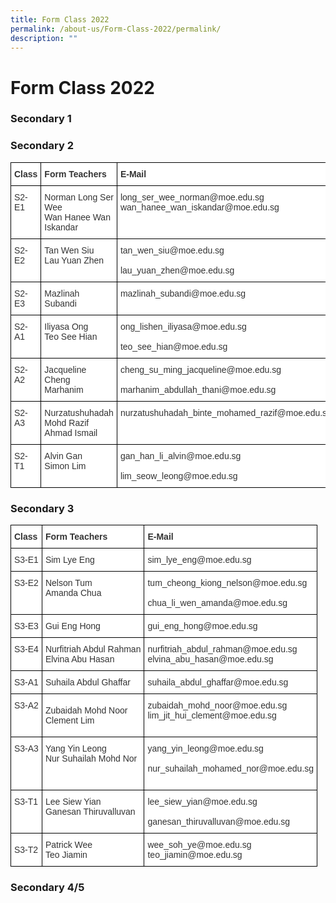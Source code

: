 ```yaml
---
title: Form Class 2022
permalink: /about-us/Form-Class-2022/permalink/
description: ""
---
```

Form Class 2022
===============

### Secondary 1


### Secondary 2

<style type="text/css">
.tg  {border-collapse:collapse;border-spacing:0;}
.tg td{border-color:black;border-style:solid;border-width:1px;font-family:Arial, sans-serif;font-size:14px;
  overflow:hidden;padding:10px 5px;word-break:normal;}
.tg th{border-color:black;border-style:solid;border-width:1px;font-family:Arial, sans-serif;font-size:14px;
  font-weight:normal;overflow:hidden;padding:10px 5px;word-break:normal;}
.tg .tg-citn{background-color:#FFF;color:#333;text-align:left;vertical-align:top}
.tg .tg-rdtm{background-color:#FFF;color:#333;font-weight:bold;text-align:left;vertical-align:top}
</style>
<table class="tg">
<thead>
  <tr>
    <th class="tg-rdtm">Class</th>
    <th class="tg-rdtm">Form Teachers</th>
    <th class="tg-rdtm">E-Mail</th>
  </tr>
</thead>
<tbody>
  <tr>
    <td class="tg-citn">S2-E1</td>
    <td class="tg-citn">Norman Long Ser Wee<br>Wan Hanee Wan Iskandar</td>
    <td class="tg-citn">long_ser_wee_norman@moe.edu.sg<br>wan_hanee_wan_iskandar@moe.edu.sg<br></td>
  </tr>
  <tr>
    <td class="tg-citn">S2-E2</td>
    <td class="tg-citn">Tan Wen Siu<br>Lau Yuan Zhen</td>
    <td class="tg-citn"><span style="background-color:initial">tan_wen_siu@moe.edu.sg</span><br><br><span style="background-color:initial">lau_yuan_zhen@moe.edu.sg</span><br></td>
  </tr>
  <tr>
    <td class="tg-citn">S2-E3</td>
    <td class="tg-citn">Mazlinah Subandi</td>
    <td class="tg-citn">mazlinah_subandi@moe.edu.sg<br></td>
  </tr>
  <tr>
    <td class="tg-citn">S2-A1</td>
    <td class="tg-citn">Iliyasa Ong<br>Teo See Hian</td>
    <td class="tg-citn">ong_lishen_iliyasa@moe.edu.sg<br><br>teo_see_hian@moe.edu.sg<br></td>
  </tr>
  <tr>
    <td class="tg-citn">S2-A2</td>
    <td class="tg-citn">Jacqueline Cheng<br>Marhanim</td>
    <td class="tg-citn">cheng_su_ming_jacqueline@moe.edu.sg<br><br>marhanim_abdullah_thani@moe.edu.sg<br></td>
  </tr>
  <tr>
    <td class="tg-citn">S2-A3</td>
    <td class="tg-citn">Nurzatushuhadah Mohd Razif<br>Ahmad Ismail</td>
    <td class="tg-citn">nurzatushuhadah_binte_mohamed_razif@moe.edu.sg<br></td>
  </tr>
  <tr>
    <td class="tg-citn">S2-T1</td>
    <td class="tg-citn">Alvin Gan<br>Simon Lim</td>
    <td class="tg-citn">gan_han_li_alvin@moe.edu.sg<br><br>lim_seow_leong@moe.edu.sg</td>
  </tr>
</tbody>
</table>

### Secondary 3

<style type="text/css">
.tg  {border-collapse:collapse;border-spacing:0;}
.tg td{border-color:black;border-style:solid;border-width:1px;font-family:Arial, sans-serif;font-size:14px;
  overflow:hidden;padding:10px 5px;word-break:normal;}
.tg th{border-color:black;border-style:solid;border-width:1px;font-family:Arial, sans-serif;font-size:14px;
  font-weight:normal;overflow:hidden;padding:10px 5px;word-break:normal;}
.tg .tg-citn{background-color:#FFF;color:#333;text-align:left;vertical-align:top}
.tg .tg-rdtm{background-color:#FFF;color:#333;font-weight:bold;text-align:left;vertical-align:top}
.tg .tg-7fd7{background-color:#FFF;color:#333;text-align:left;vertical-align:middle}
</style>
<table class="tg">
<thead>
  <tr>
    <th class="tg-rdtm">Class</th>
    <th class="tg-rdtm">Form Teachers</th>
    <th class="tg-rdtm">E-Mail</th>
  </tr>
</thead>
<tbody>
  <tr>
    <td class="tg-citn">S3-E1</td>
    <td class="tg-citn">Sim Lye Eng</td>
    <td class="tg-7fd7">sim_lye_eng@moe.edu.sg<br></td>
  </tr>
  <tr>
    <td class="tg-citn">S3-E2</td>
    <td class="tg-citn">Nelson Tum<br>Amanda Chua</td>
    <td class="tg-7fd7">tum_cheong_kiong_nelson@moe.edu.sg<br><br>chua_li_wen_amanda@moe.edu.sg<br></td>
  </tr>
  <tr>
    <td class="tg-citn">S3-E3</td>
    <td class="tg-citn">Gui Eng Hong</td>
    <td class="tg-7fd7">gui_eng_hong@moe.edu.sg</td>
  </tr>
  <tr>
    <td class="tg-citn">S3-E4</td>
    <td class="tg-7fd7">Nurfitriah Abdul Rahman<br>Elvina Abu Hasan<br></td>
    <td class="tg-7fd7">nurfitriah_abdul_rahman@moe.edu.sg<br>elvina_abu_hasan@moe.edu.sg</td>
  </tr>
  <tr>
    <td class="tg-citn">S3-A1</td>
    <td class="tg-citn">Suhaila Abdul Ghaffar</td>
    <td class="tg-7fd7">suhaila_abdul_ghaffar@moe.edu.sg</td>
  </tr>
  <tr>
    <td class="tg-citn">S3-A2</td>
    <td class="tg-7fd7">Zubaidah Mohd Noor <br>Clement Lim<br></td>
    <td class="tg-7fd7">zubaidah_mohd_noor@moe.edu.sg<br>lim_jit_hui_clement@moe.edu.sg<br><br></td>
  </tr>
  <tr>
    <td class="tg-citn">S3-A3</td>
    <td class="tg-citn">Yang Yin Leong<br>Nur Suhailah Mohd Nor</td>
    <td class="tg-7fd7">yang_yin_leong@moe.edu.sg<br><br>nur_suhailah_mohamed_nor@moe.edu.sg<br><br></td>
  </tr>
  <tr>
    <td class="tg-citn">S3-T1</td>
    <td class="tg-citn">Lee Siew Yian<br>Ganesan Thiruvalluvan</td>
    <td class="tg-7fd7">lee_siew_yian@moe.edu.sg<br><br>ganesan_thiruvalluvan@moe.edu.sg<br></td>
  </tr>
  <tr>
    <td class="tg-7fd7"> S3-T2</td>
    <td class="tg-7fd7">Patrick Wee<br>Teo Jiamin</td>
    <td class="tg-7fd7">wee_soh_ye@moe.edu.sg<br>teo_jiamin@moe.edu.sg</td>
  </tr>
</tbody>
</table>

### Secondary 4/5
